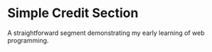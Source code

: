 # Simple Credit Section
A straightforward segment demonstrating my early learning of web programming.
